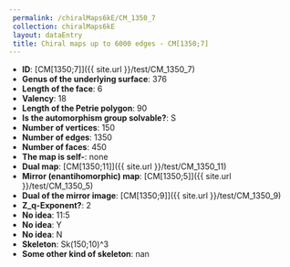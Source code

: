 ```yaml
--- 
 permalink: /chiralMaps6kE/CM_1350_7 
 collection: chiralMaps6kE
 layout: dataEntry
 title: Chiral maps up to 6000 edges - CM[1350;7]
---
```


- **ID**: [CM[1350;7]]({{ site.url }}/test/CM_1350_7)
- **Genus of the underlying surface**: 376
- **Length of the face**: 6
- **Valency**: 18
- **Length of the Petrie polygon**: 90
- **Is the automorphism group solvable?**: S
- **Number of vertices**: 150
- **Number of edges**: 1350
- **Number of faces**: 450
- **The map is self-**: none
- **Dual map**: [CM[1350;11]]({{ site.url }}/test/CM_1350_11)
- **Mirror (enantihomorphic) map**: [CM[1350;5]]({{ site.url }}/test/CM_1350_5)
- **Dual of the mirror image**: [CM[1350;9]]({{ site.url }}/test/CM_1350_9)
- **Z_q-Exponent?**: 2
- **No idea**:  11:5
- **No idea**: Y
- **No idea**: N
- **Skeleton**: Sk(150;10)^3
- **Some other kind of skeleton**: nan
